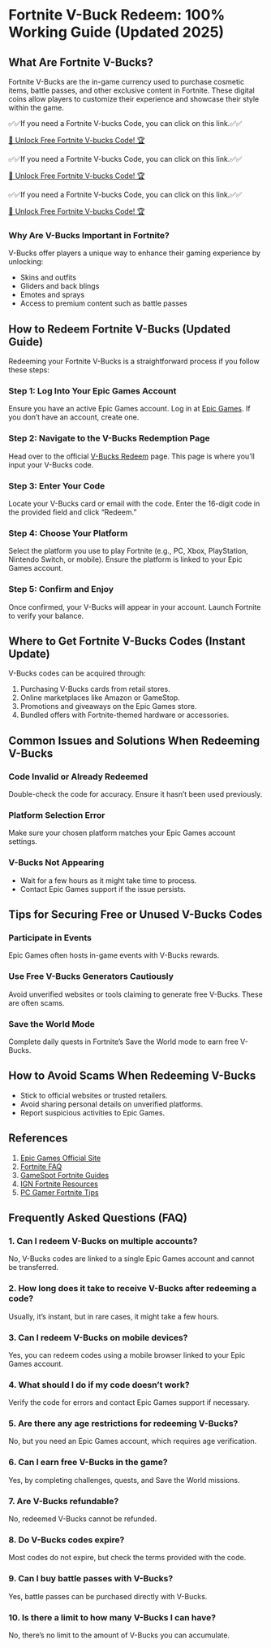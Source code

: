 # Fortnite V-Buck Redeem: 100% Working Guide (Updated 2025)

## What Are Fortnite V-Bucks?
Fortnite V-Bucks are the in-game currency used to purchase cosmetic items, battle passes, and other exclusive content in Fortnite. These digital coins allow players to customize their experience and showcase their style within the game.

✅✅If you need a  Fortnite V-bucks Code, you can click on this link.✅✅

[🚀 Unlock Free Fortnite V-bucks Code! 🏆 ](https://therewardgate.com/fortnitevbucks/)

✅✅If you need a  Fortnite V-bucks Code, you can click on this link.✅✅

[🚀 Unlock Free Fortnite V-bucks Code! 🏆 ](https://therewardgate.com/fortnitevbucks/)

✅✅If you need a  Fortnite V-bucks Code, you can click on this link.✅✅

[🚀 Unlock Free Fortnite V-bucks Code! 🏆 ](https://therewardgate.com/fortnitevbucks/)


### Why Are V-Bucks Important in Fortnite?
V-Bucks offer players a unique way to enhance their gaming experience by unlocking:
- Skins and outfits
- Gliders and back blings
- Emotes and sprays
- Access to premium content such as battle passes

## How to Redeem Fortnite V-Bucks (Updated Guide)
Redeeming your Fortnite V-Bucks is a straightforward process if you follow these steps:

### Step 1: Log Into Your Epic Games Account
Ensure you have an active Epic Games account. Log in at [Epic Games](https://www.epicgames.com). If you don’t have an account, create one.

### Step 2: Navigate to the V-Bucks Redemption Page
Head over to the official [V-Bucks Redeem](https://www.epicgames.com/fortnite/vbuckscard) page. This page is where you’ll input your V-Bucks code.

### Step 3: Enter Your Code
Locate your V-Bucks card or email with the code. Enter the 16-digit code in the provided field and click “Redeem.”

### Step 4: Choose Your Platform
Select the platform you use to play Fortnite (e.g., PC, Xbox, PlayStation, Nintendo Switch, or mobile). Ensure the platform is linked to your Epic Games account.

### Step 5: Confirm and Enjoy
Once confirmed, your V-Bucks will appear in your account. Launch Fortnite to verify your balance.

## Where to Get Fortnite V-Bucks Codes (Instant Update)
V-Bucks codes can be acquired through:
1. Purchasing V-Bucks cards from retail stores.
2. Online marketplaces like Amazon or GameStop.
3. Promotions and giveaways on the Epic Games store.
4. Bundled offers with Fortnite-themed hardware or accessories.

## Common Issues and Solutions When Redeeming V-Bucks

### Code Invalid or Already Redeemed
Double-check the code for accuracy. Ensure it hasn’t been used previously.

### Platform Selection Error
Make sure your chosen platform matches your Epic Games account settings.

### V-Bucks Not Appearing
- Wait for a few hours as it might take time to process.
- Contact Epic Games support if the issue persists.

## Tips for Securing Free or Unused V-Bucks Codes

### Participate in Events
Epic Games often hosts in-game events with V-Bucks rewards.

### Use Free V-Bucks Generators Cautiously
Avoid unverified websites or tools claiming to generate free V-Bucks. These are often scams.

### Save the World Mode
Complete daily quests in Fortnite’s Save the World mode to earn free V-Bucks.

## How to Avoid Scams When Redeeming V-Bucks
- Stick to official websites or trusted retailers.
- Avoid sharing personal details on unverified platforms.
- Report suspicious activities to Epic Games.

## References
1. [Epic Games Official Site](https://www.epicgames.com)
2. [Fortnite FAQ](https://www.epicgames.com/help/en-US/fortnite-c75)
3. [GameSpot Fortnite Guides](https://www.gamespot.com/fortnite/)
4. [IGN Fortnite Resources](https://www.ign.com/wikis/fortnite)
5. [PC Gamer Fortnite Tips](https://www.pcgamer.com/fortnite/)

## Frequently Asked Questions (FAQ)

### 1. Can I redeem V-Bucks on multiple accounts?
No, V-Bucks codes are linked to a single Epic Games account and cannot be transferred.

### 2. How long does it take to receive V-Bucks after redeeming a code?
Usually, it’s instant, but in rare cases, it might take a few hours.

### 3. Can I redeem V-Bucks on mobile devices?
Yes, you can redeem codes using a mobile browser linked to your Epic Games account.

### 4. What should I do if my code doesn’t work?
Verify the code for errors and contact Epic Games support if necessary.

### 5. Are there any age restrictions for redeeming V-Bucks?
No, but you need an Epic Games account, which requires age verification.

### 6. Can I earn free V-Bucks in the game?
Yes, by completing challenges, quests, and Save the World missions.

### 7. Are V-Bucks refundable?
No, redeemed V-Bucks cannot be refunded.

### 8. Do V-Bucks codes expire?
Most codes do not expire, but check the terms provided with the code.

### 9. Can I buy battle passes with V-Bucks?
Yes, battle passes can be purchased directly with V-Bucks.

### 10. Is there a limit to how many V-Bucks I can have?
No, there’s no limit to the amount of V-Bucks you can accumulate.

